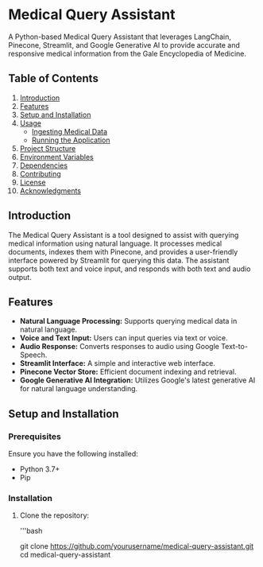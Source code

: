 # Medical Query Assistant

A Python-based Medical Query Assistant that leverages LangChain, Pinecone, Streamlit, and Google Generative AI to provide accurate and responsive medical information from the Gale Encyclopedia of Medicine.

## Table of Contents

1. [Introduction](#introduction)
2. [Features](#features)
3. [Setup and Installation](#setup-and-installation)
4. [Usage](#usage)
   - [Ingesting Medical Data](#ingesting-medical-data)
   - [Running the Application](#running-the-application)
5. [Project Structure](#project-structure)
6. [Environment Variables](#environment-variables)
7. [Dependencies](#dependencies)
8. [Contributing](#contributing)
9. [License](#license)
10. [Acknowledgments](#acknowledgments)

## Introduction

The Medical Query Assistant is a tool designed to assist with querying medical information using natural language. It processes medical documents, indexes them with Pinecone, and provides a user-friendly interface powered by Streamlit for querying this data. The assistant supports both text and voice input, and responds with both text and audio output.

## Features

- **Natural Language Processing:** Supports querying medical data in natural language.
- **Voice and Text Input:** Users can input queries via text or voice.
- **Audio Response:** Converts responses to audio using Google Text-to-Speech.
- **Streamlit Interface:** A simple and interactive web interface.
- **Pinecone Vector Store:** Efficient document indexing and retrieval.
- **Google Generative AI Integration:** Utilizes Google's latest generative AI for natural language understanding.

## Setup and Installation

### Prerequisites

Ensure you have the following installed:

- Python 3.7+
- Pip

### Installation

1. Clone the repository:

   '''bash
   
   git clone https://github.com/yourusername/medical-query-assistant.git
   cd medical-query-assistant


